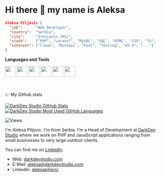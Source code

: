 # Hi there 👋 my name is Aleksa

```json
Aleksa Piljevic {
  "job":      "Web Developer",
  "country":  "Serbia",
  "city":     "Zrenjanin (RS)",
  "stack":    ["PHP", "Laravel", "MySQL", "SQL", "HTML", "CSS", "JS", "WordPress", "..."],
  "interest": ["Clean", "Minimal", "Fast", "Testing", "OS X", "..."]
}
```

**Languages and Tools**

<code><img height="35rem" src="https://cdn4.iconfinder.com/data/icons/scripting-and-programming-languages/512/php-256.png"/></code>
<code><img height="35rem" src="https://cdn4.iconfinder.com/data/icons/logos-3/256/laravel-256.png"/></code>
<code><img height="35rem" src="https://cdn2.iconfinder.com/data/icons/designer-skills/128/code-programming-javascript-software-develop-command-language-256.png"/></code>
<code><img height="35rem" src="https://cdn0.iconfinder.com/data/icons/logos-brands-in-colors/128/react_color-512.png"/></code>
<code><img height="35rem" src="https://cdn4.iconfinder.com/data/icons/logos-3/181/MySQL-256.png"/></code>
<code><img height="35rem" src="https://cdn1.iconfinder.com/data/icons/logotypes/32/github-256.png"/></code>

<br>

📈 My Github stats

<a href="https://github.com/special4code">
  <img align="top" src="https://github-readme-stats.vercel.app/api?username=special4code&hide=contribs&count_private=true&theme=dracula&show_icons=true" alt="DarkDev Studio GitHub Stats" />
</a>

<a href="https://github.com/special4code">
  <img align="top" src="https://github-readme-stats.vercel.app/api/top-langs/?username=special4code&count_private=true&theme=dracula&show_icons=true&hide=css&layout=compact&card_width=270" alt="DarkDev Studio Most Used GitHub Languages" />
</a>

![Views](https://komarev.com/ghpvc/?username=special4code)

I'm Aleksa Piljevic. I'm from Serbia. I'm a Head of Development at [DarkDev Studio](https://darkdevstudio.com/) where we work on PHP and JavaScript applications ranging from small businesses to very large outdoor clients.

You can find me on [LinkedIn](https://www.linkedin.com/in/aleksapiljevic/).

- Web: [darkdevstudio.com](https://darkdevstudio.com/)
- E-Mail: [aleksa@darkdevstudio.com](mailto:aleksa@darkdevstudio.com)
- LinkedIn: [aleksapiljevic](https://www.linkedin.com/in/aleksapiljevic/)
